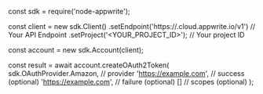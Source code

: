 const sdk = require('node-appwrite');

const client = new sdk.Client()
    .setEndpoint('https://<REGION>.cloud.appwrite.io/v1') // Your API Endpoint
    .setProject('<YOUR_PROJECT_ID>'); // Your project ID

const account = new sdk.Account(client);

const result = await account.createOAuth2Token(
    sdk.OAuthProvider.Amazon, // provider
    'https://example.com', // success (optional)
    'https://example.com', // failure (optional)
    [] // scopes (optional)
);
